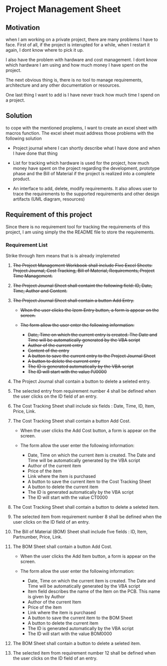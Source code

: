 # Project Management Sheet

## Motivation

when I am working on a private project, there are many problems I have to face. First of all, if the project is interupted
for a while, when I restart it again, I dont know where to pick it up.  

I also have the problem with hardware and cost management. I dont know which hardware I am using and how much money I have spent on the project.

The next obvious thing is, there is no tool to manage requirements, architecture and any other documentation or resources.

One last thing I want to add is I have never track how much time I spend on a project.

## Solution

to cope with the mentioned proplems, I want to create an excel sheet with macros function. The excel sheet must address those problems with the following solution

* Project journal where I can shortly describe what I have done and when I have done that thing

* List for tracking which hardware is used for the project, how much money have spent on the project regarding the development, prototype phase and the Bill of Material if the project is realized into a complete product.

* An interface to add, delete, modify requirements. It also allows user to trace the requirements to the supported requirements and other design artifacts (UML diagram, resources)

## Requirement of this project

Since there is no requirement tool for tracking the requirements of this project, I am using simply the the README file to store the requirements.

### Requirement List

Strike through Item means that is is already implemeted

1. ~~The Project Management Workbook shall include Five Excel Sheets: Project Journal, Cost Tracking, Bill of Material, Requirements, Project Time Management.~~

2. ~~The Project Journal Sheet shall containt the following field: ID, Date, Time, Author and Content.~~

3. ~~The Project Journal Sheet shall contain a button Add Entry.~~
    * ~~When the user clicks the Izem Entry button, a form is appear on the screen.~~

    * ~~The form allow the user enter the following information:~~
        * ~~Date, Time on which the current entry is created. The Date and Time will be automatically generated by the VBA script~~
        * ~~Author of the current entry~~
        * ~~Content of the entry~~
        * ~~A button to save the current entry to the Project Journal Sheet~~
        * ~~A button to delete the current entry~~
        * ~~The ID is generated automatically by the VBA script~~
        * ~~The ID will start with the value PJ0000~~

4. The Project Journal shall contain a button to delete a seleted entry.

5. The selected entry from requirement number 4 shall be defined when the user clicks on the ID field of an entry.

6. The Cost Tracking Sheet shall include six fields : Date, Time, ID, Item, Price, Link.

7. The Cost Tracking Sheet shall contain a button Add Cost.
    * When the user clicks the Add Cost button, a form is appear on the screen.

    * The form allow the user enter the following information:
        * Date, Time on which the current item is created. The Date and Time will be automatically generated by the VBA script
        * Author of the current item
        * Price of the item
        * Link where the item is purchased
        * A button to save the current item to the Cost Tracking Sheet
        * A button to delete the current item
        * The ID is generated automatically by the VBA script
        * The ID will start with the value CT0000

8. The Cost Tracking Sheet shall contain a button to delete a seleted item.

9. The selected item from requirement number 8 shall be defined when the user clicks on the ID field of an entry.

10. The Bill of Material (BOM) Sheet shall include five fields : ID, Item, Partnumber, Price, Link.

11. The BOM Sheet shall contain a button Add Cost.
    * When the user clicks the Add Item button, a form is appear on the screen.

    * The form allow the user enter the following information:
        * Date, Time on which the current item is created.  The Date and Time will be automatically generated by the VBA script
        * Item field describes the name of the Item on the PCB. This name is given by Author
        * Author of the current Item
        * Price of the item
        * Link where the item is purchased
        * A button to save the current item to the BOM Sheet
        * A button to delete the current item
        * The ID is generated automatically by the VBA script
        * The ID will start with the value BOM0000

12. The BOM Sheet shall contain a button to delete a seleted item.

13. The selected item from requirement number 12 shall be defined when the user clicks on the ID field of an entry.
